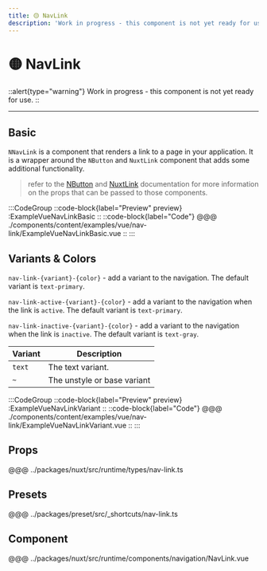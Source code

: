 ```yaml
---
title: 🟡 NavLink
description: 'Work in progress - this component is not yet ready for use.'
---
```


# 🟡 NavLink

::alert{type="warning"}
Work in progress - this component is not yet ready for use.
::

---

## Basic

`NNavLink` is a component that renders a link to a page in your application. It is a wrapper around the `NButton` and `NuxtLink` component that adds some additional functionality. 

> refer to the [NButton](/elements/button) and [NuxtLink](/elements/link) documentation for more information on the props that can be passed to those components.

:::CodeGroup
::code-block{label="Preview" preview}
  :ExampleVueNavLinkBasic
::
::code-block{label="Code"}
@@@ ./components/content/examples/vue/nav-link/ExampleVueNavLinkBasic.vue
::
:::

## Variants & Colors

`nav-link-{variant}-{color}` - add a variant to the navigation. The default variant is `text-primary`.

`nav-link-active-{variant}-{color}` - add a variant to the navigation when the link is `active`. The default variant is `text-primary`.

`nav-link-inactive-{variant}-{color}` - add a variant to the navigation when the link is `inactive`. The default variant is `text-gray`. 

| Variant | Description                 |
| ------- | --------------------------- |
| `text`  | The text variant.           |
| `~`     | The unstyle or base variant |

:::CodeGroup
  ::code-block{label="Preview" preview}
    :ExampleVueNavLinkVariant
  ::
  ::code-block{label="Code"}
@@@ ./components/content/examples/vue/nav-link/ExampleVueNavLinkVariant.vue
  ::
:::

## Props
@@@ ../packages/nuxt/src/runtime/types/nav-link.ts

## Presets
@@@ ../packages/preset/src/_shortcuts/nav-link.ts

## Component
@@@ ../packages/nuxt/src/runtime/components/navigation/NavLink.vue


